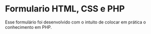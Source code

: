 # Formulario HTML, CSS e PHP
Esse formulário foi desenvolvido com o intuito de colocar em prática o conhecimento em PHP.<br>

